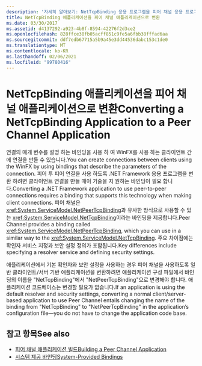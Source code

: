 ```yaml
---
description: '자세히 알아보기: NetTcpBinding 응용 프로그램을 피어 채널 응용 프로그램으로 변환'
title: NetTcpBinding 애플리케이션을 피어 채널 애플리케이션으로 변환
ms.date: 03/30/2017
ms.assetid: d4137292-a923-4b8f-8594-42276f2d3ce2
ms.openlocfilehash: 828ffce38fb05acff851c9fe5a6fbb38fffad6aa
ms.sourcegitcommit: ddf7edb67715a5b9a45e3dd44536dabc153c1de0
ms.translationtype: MT
ms.contentlocale: ko-KR
ms.lasthandoff: 02/06/2021
ms.locfileid: "99780416"
---
```

# <a name="converting-a-nettcpbinding-application-to-a-peer-channel-application"></a><span data-ttu-id="d8ef9-103">NetTcpBinding 애플리케이션을 피어 채널 애플리케이션으로 변환</span><span class="sxs-lookup"><span data-stu-id="d8ef9-103">Converting a NetTcpBinding Application to a Peer Channel Application</span></span>

<span data-ttu-id="d8ef9-104">연결의 매개 변수를 설명 하는 바인딩을 사용 하 여 WinFX를 사용 하는 클라이언트 간에 연결을 만들 수 있습니다.</span><span class="sxs-lookup"><span data-stu-id="d8ef9-104">You can create connections between clients using the WinFX by using bindings that describe the parameters of the connection.</span></span> <span data-ttu-id="d8ef9-105">피어 투 피어 연결을 사용 하도록 .NET Framework 응용 프로그램을 변환 하려면 클라이언트 연결을 만들 때이 기술을 지 원하는 바인딩이 필요 합니다.</span><span class="sxs-lookup"><span data-stu-id="d8ef9-105">Converting a .NET Framework application to use peer-to-peer connections requires a binding that supports this technology when making client connections.</span></span> <span data-ttu-id="d8ef9-106">피어 채널은 <xref:System.ServiceModel.NetPeerTcpBinding>과 유사한 방식으로 사용할 수 있는 <xref:System.ServiceModel.NetTcpBinding>이라는 바인딩을 제공합니다.</span><span class="sxs-lookup"><span data-stu-id="d8ef9-106">Peer Channel provides a binding called <xref:System.ServiceModel.NetPeerTcpBinding>, which you can use in a similar way to the <xref:System.ServiceModel.NetTcpBinding>.</span></span> <span data-ttu-id="d8ef9-107">주요 차이점에는 확인자 서비스 지정과 보안 설정 정의가 포함됩니다.</span><span class="sxs-lookup"><span data-stu-id="d8ef9-107">Key differences include specifying a resolver service and defining security settings.</span></span>  
  
 <span data-ttu-id="d8ef9-108">애플리케이션에서 기본 확인자와 보안 설정을 사용하는 경우 피어 채널을 사용하도록 일반 클라이언트/서버 기반 애플리케이션을 변환하려면 애플리케이션 구성 파일에서 바인딩의 이름을 &quot;NetTcpBinding&quot;에서 &quot;NetPeerTcpBinding&quot;으로 변경해야 합니다. 애플리케이션 코드베이스는 변경할 필요가 없습니다.</span><span class="sxs-lookup"><span data-stu-id="d8ef9-108">If an application is using the default resolver and security settings, converting a normal client/server-based application to use Peer Channel entails changing the name of the binding from "NetTcpBinding" to "NetPeerTcpBinding" in the application’s configuration file—you do not have to change the application code base.</span></span>  
  
## <a name="see-also"></a><span data-ttu-id="d8ef9-109">참고 항목</span><span class="sxs-lookup"><span data-stu-id="d8ef9-109">See also</span></span>

- [<span data-ttu-id="d8ef9-110">피어 채널 애플리케이션 빌드</span><span class="sxs-lookup"><span data-stu-id="d8ef9-110">Building a Peer Channel Application</span></span>](building-a-peer-channel-application.md)
- [<span data-ttu-id="d8ef9-111">시스템 제공 바인딩</span><span class="sxs-lookup"><span data-stu-id="d8ef9-111">System-Provided Bindings</span></span>](../system-provided-bindings.md)
